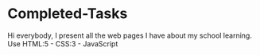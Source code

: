 # Completed-Tasks
Hi everybody, I present all the web pages I have about my school learning. Use HTML:5 - CSS:3 - JavaScript
